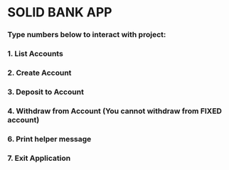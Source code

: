 # SOLID BANK APP

### Type numbers below to interact with project:

### 1. List Accounts
### 2. Create Account
### 3. Deposit to Account
### 4. Withdraw from Account (You cannot withdraw from FIXED account)
### 6. Print helper message
### 7. Exit Application 
